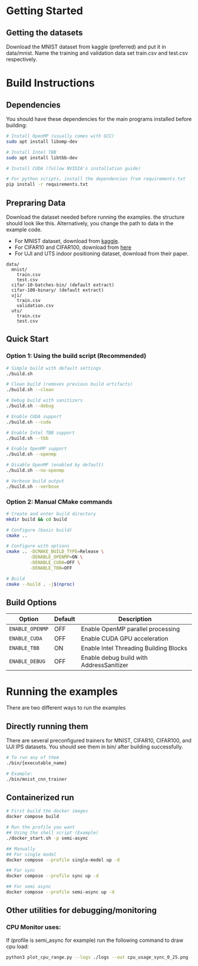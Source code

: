 # Getting Started

## Getting the datasets
Download the MNIST dataset from kaggle (preferred) and put it in data/mnist. Name the training and validation data set train.csv and test.csv respectively.

# Build Instructions

## Dependencies
You should have these dependencies for the main programs installed before building:

```bash
# Install OpenMP (usually comes with GCC)
sudo apt install libomp-dev

# Install Intel TBB
sudo apt install libtbb-dev

# Install CUDA (follow NVIDIA's installation guide)

# For python scripts, install the dependencies from requirements.txt
pip install -r requirements.txt
```

## Prepraring Data
Download the dataset needed before running the examples.
the structure should look like this. Alternatively, you change the path to data in the example code.

- For MNIST dataset, download from [kaggle](https://www.kaggle.com/datasets/oddrationale/mnist-in-csv).
- For CIFAR10 and CIFAR100, download from
[here](https://www.cs.toronto.edu/~kriz/cifar.html)
- For UJI and UTS indoor positioning dataset, download from their paper.

```
data/
  mnist/
    train.csv
    test.csv
  cifar-10-batches-bin/ (default extract)
  cifar-100-binary/ (default extract)
  uji/
    train.csv
    validation.csv
  uts/
    train.csv
    test.csv
```
## Quick Start

### Option 1: Using the build script (Recommended)
```bash
# Simple build with default settings
./build.sh

# Clean build (removes previous build artifacts)
./build.sh --clean

# Debug build with sanitizers
./build.sh --debug

# Enable CUDA support
./build.sh --cuda

# Enable Intel TBB support
./build.sh --tbb

# Enable OpenMP support
./build.sh --openmp

# Disable OpenMP (enabled by default)
./build.sh --no-openmp

# Verbose build output
./build.sh --verbose
```

### Option 2: Manual CMake commands
```bash
# Create and enter build directory
mkdir build && cd build

# Configure (basic build)
cmake ..

# Configure with options
cmake .. -DCMAKE_BUILD_TYPE=Release \
         -DENABLE_OPENMP=ON \
         -DENABLE_CUDA=OFF \
         -DENABLE_TBB=OFF

# Build
cmake --build . -j$(nproc)
```

## Build Options

| Option | Default | Description |
|--------|---------|-------------|
| `ENABLE_OPENMP` | OFF | Enable OpenMP parallel processing |
| `ENABLE_CUDA` | OFF | Enable CUDA GPU acceleration |
| `ENABLE_TBB` | ON | Enable Intel Threading Building Blocks |
| `ENABLE_DEBUG` | OFF | Enable debug build with AddressSanitizer |

# Running the examples
There are two different ways to run the examples

## Directly running them
There are several preconfigured trainers for MNIST, CIFAR10, CIFAR100, and UJI IPS datasets. You should see them in bin/ after building successfully. 

```bash
# To run any of them
./bin/{executable_name}

# Example: 
./bin/mnist_cnn_trainer
```

## Containerized run

```bash
# First build the docker images
docker compose build

# Run the profile you want
## Using the shell script (Example)
./docker_start.sh -p semi-async

## Manually
## For single model
docker compose --profile single-model up -d

## For sync
docker compose --profile sync up -d

## For semi async
docker compose --profile semi-async up -d
```

## Other utilities for debugging/monitoring
### CPU Monitor uses:
If (profile is semi_async for example) run the following command to draw cpu load:

```bash
python3 plot_cpu_range.py --logs ./logs --out cpu_usage_sync_0_25.png --tmin 0 --tmax 25
```